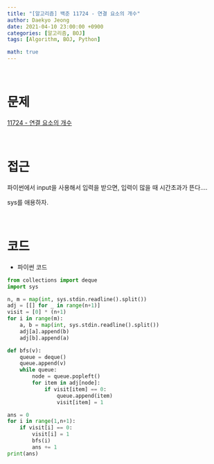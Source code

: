 ```yaml
---
title: "[알고리즘] 백준 11724 - 연결 요소의 개수"
author: Daekyo Jeong
date: 2021-04-10 23:00:00 +0900
categories: [알고리즘, BOJ]
tags: [Algorithm, BOJ, Python]

math: true
---
```



<br/>

# **문제**

[11724 - 연결 요소의 개수](https://www.acmicpc.net/problem/11724)

<br/>

# **접근**

파이썬에서 input을 사용해서 입력을 받으면, 입력이 많을 때 시간초과가 뜬다....  

sys를 애용하자.  

<br/>

# **코드**

- 파이썬 코드   

```py
from collections import deque
import sys

n, m = map(int, sys.stdin.readline().split())
adj = [[] for _ in range(n+1)]
visit = [0] * (n+1)
for i in range(m):
    a, b = map(int, sys.stdin.readline().split())
    adj[a].append(b)
    adj[b].append(a)

def bfs(v):
    queue = deque()
    queue.append(v)
    while queue:
        node = queue.popleft()
        for item in adj[node]:
            if visit[item] == 0:
                queue.append(item)
                visit[item] = 1

ans = 0     
for i in range(1,n+1):
    if visit[i] == 0:
        visit[i] = 1
        bfs(i)
        ans += 1
print(ans)


```

<br/>

